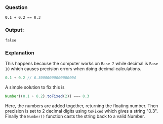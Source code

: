 ### Question
`0.1 + 0.2 == 0.3`
### Output: 
`false`
### Explanation
This happens because the computer works on `Base 2` while decimal is `Base 10` which causes precision errors when doing decimal calculations.
```js
0.1 + 0.2 // 0.30000000000000004
```
A simple solution to fix this is
```js
Number((0.1 + 0.2).toFixed(2)) === 0.3 
```
Here, the numbers are added together, returning the floating number. Then precision is set to 2 decimal digits using `toFixed` which gives a string "0.3". Finally the `Number()` function casts the string back to a valid Number.

